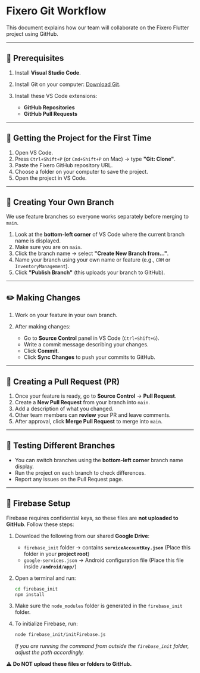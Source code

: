# Fixero Git Workflow

This document explains how our team will collaborate on the Fixero Flutter project using GitHub.

---

## 🔧 Prerequisites

1. Install **Visual Studio Code**.
2. Install Git on your computer: [Download Git](https://git-scm.com/downloads).
3. Install these VS Code extensions:

   * **GitHub Repositories**
   * **GitHub Pull Requests**

---

## 📂 Getting the Project for the First Time

1. Open VS Code.
2. Press `Ctrl+Shift+P` (or `Cmd+Shift+P` on Mac) → type **"Git: Clone"**.
3. Paste the Fixero GitHub repository URL.
4. Choose a folder on your computer to save the project.
5. Open the project in VS Code.

---

## 🌱 Creating Your Own Branch

We use feature branches so everyone works separately before merging to `main`.

1. Look at the **bottom-left corner** of VS Code where the current branch name is displayed.
2. Make sure you are on `main`.
3. Click the branch name → select **"Create New Branch from..."**.
4. Name your branch using your own name or feature (e.g., `CRM` or `InventoryManagement`).
5. Click **"Publish Branch"** (this uploads your branch to GitHub).

---

## ✏️ Making Changes

1. Work on your feature in your own branch.
2. After making changes:

   * Go to **Source Control** panel in VS Code (`Ctrl+Shift+G`).
   * Write a commit message describing your changes.
   * Click **Commit**.
   * Click **Sync Changes** to push your commits to GitHub.

---

## 🔀 Creating a Pull Request (PR)

1. Once your feature is ready, go to **Source Control** → **Pull Request**.
2. Create a **New Pull Request** from your branch into `main`.
3. Add a description of what you changed.
4. Other team members can **review** your PR and leave comments.
5. After approval, click **Merge Pull Request** to merge into `main`.

---

## 👀 Testing Different Branches

* You can switch branches using the **bottom-left corner** branch name display.
* Run the project on each branch to check differences.
* Report any issues on the Pull Request page.

---

## 🔐 Firebase Setup

Firebase requires confidential keys, so these files are **not uploaded to GitHub**. Follow these steps:

1. Download the following from our shared **Google Drive**:

   * `firebase_init` folder → contains **`serviceAccountKey.json`**
     (Place this folder in your **project root**)
   * `google-services.json` → Android configuration file
     (Place this file inside **`/android/app/`**)
2. Open a terminal and run:

   ```bash
   cd firebase_init
   npm install
   ```
3. Make sure the `node_modules` folder is generated in the `firebase_init` folder.
4. To initialize Firebase, run:

   ```bash
   node firebase_init/initFirebase.js
   ```

   *If you are running the command from outside the `firebase_init` folder, adjust the path accordingly.*

⚠️ **Do NOT upload these files or folders to GitHub.**
